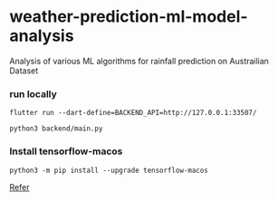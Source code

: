 # weather-prediction-ml-model-analysis
 Analysis of various ML algorithms for rainfall prediction on Austrailian Dataset

### run locally

```
flutter run --dart-define=BACKEND_API=http://127.0.0.1:33507/
```

```
python3 backend/main.py
```




### Install tensorflow-macos

```
python3 -m pip install --upgrade tensorflow-macos
```

[Refer](https://stackoverflow.com/questions/70587971/errorfailed-building-wheel-for-h5pyfailed-to-build-h5pyerrorcould-not-build-wh)
